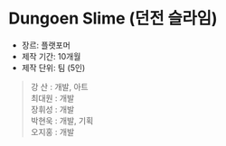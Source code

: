 # Dungoen Slime (던전 슬라임)
- 장르: 플랫포머
- 제작 기간: 10개월
- 제작 단위: 팀 (5인)
> 강 산 : 개발, 아트 <br>
> 최대원 : 개발 <br>
> 장휘성 : 개발 <br>
> 박현욱 : 개발, 기획 <br>
> 오지홍 : 개발 <br>


